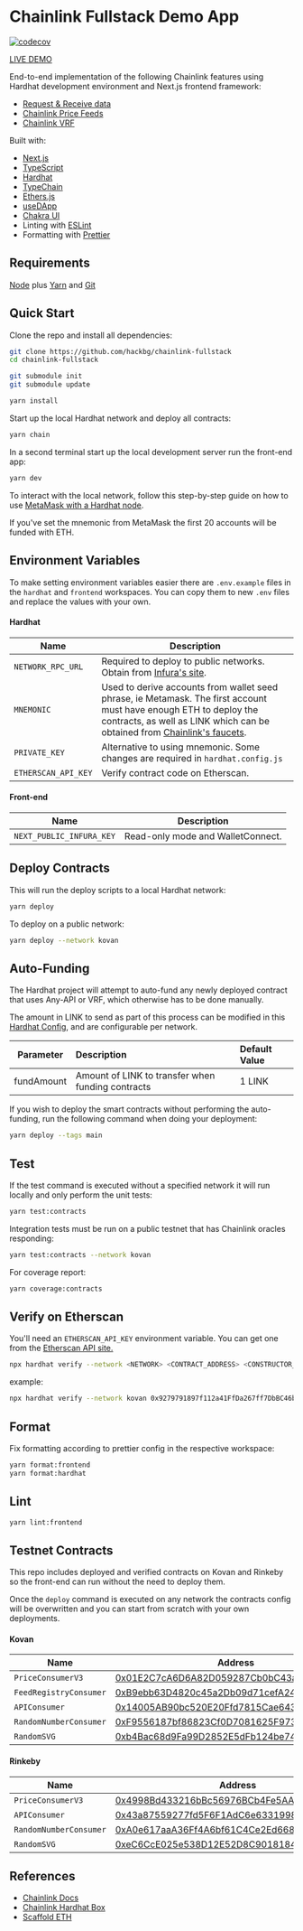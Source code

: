 # Chainlink Fullstack Demo App

[![codecov](https://codecov.io/gh/hackbg/chainlink-fullstack/branch/main/graph/badge.svg?token=60ZDWLHB53)](https://codecov.io/gh/hackbg/chainlink-fullstack)

[LIVE DEMO](https://chainlink-demo.app)

End-to-end implementation of the following Chainlink features using Hardhat development environment and Next.js frontend framework:

- [Request & Receive data](https://docs.chain.link/docs/request-and-receive-data/)
- [Chainlink Price Feeds](https://docs.chain.link/docs/using-chainlink-reference-contracts/)
- [Chainlink VRF](https://docs.chain.link/docs/chainlink-vrf/)

Built with:

- [Next.js](https://nextjs.org)
- [TypeScript](https://www.typescriptlang.org)
- [Hardhat](https://hardhat.org)
- [TypeChain](https://github.com/dethcrypto/TypeChain)
- [Ethers.js](https://docs.ethers.io/v5/)
- [useDApp](https://usedapp.io)
- [Chakra UI](https://chakra-ui.com)
- Linting with [ESLint](https://eslint.org)
- Formatting with [Prettier](https://prettier.io)

## Requirements

[Node](https://nodejs.org/en/download/) plus [Yarn](https://classic.yarnpkg.com/en/docs/install/#mac-stable) and [Git](https://git-scm.com/downloads)

## Quick Start

Clone the repo and install all dependencies:

```bash
git clone https://github.com/hackbg/chainlink-fullstack
cd chainlink-fullstack

git submodule init
git submodule update

yarn install
```

Start up the local Hardhat network and deploy all contracts:

```bash
yarn chain
```

In a second terminal start up the local development server run the front-end app:

```bash
yarn dev
```

To interact with the local network, follow this step-by-step guide on how to use [MetaMask with a Hardhat node](https://support.chainstack.com/hc/en-us/articles/4408642503449-Using-MetaMask-with-a-Hardhat-node).

If you've set the mnemonic from MetaMask the first 20 accounts will be funded with ETH.

## Environment Variables

To make setting environment variables easier there are `.env.example` files in the `hardhat` and `frontend` workspaces. You can copy them to new `.env` files and replace the values with your own.

#### Hardhat

| Name                | Description                                                                                                                                                                                                                 |
| ------------------- | --------------------------------------------------------------------------------------------------------------------------------------------------------------------------------------------------------------------------- |
| `NETWORK_RPC_URL`   | Required to deploy to public networks. Obtain from [Infura's site](https://infura.io).                                                                                                                                      |
| `MNEMONIC`          | Used to derive accounts from wallet seed phrase, ie Metamask. The first account must have enough ETH to deploy the contracts, as well as LINK which can be obtained from [Chainlink's faucets](https://faucets.chain.link). |
| `PRIVATE_KEY`       | Alternative to using mnemonic. Some changes are required in `hardhat.config.js`                                                                                                                                             |
| `ETHERSCAN_API_KEY` | Verify contract code on Etherscan.                                                                                                                                                                                          |

#### Front-end

| Name                     | Description                       |
| ------------------------ | --------------------------------- |
| `NEXT_PUBLIC_INFURA_KEY` | Read-only mode and WalletConnect. |

## Deploy Contracts

This will run the deploy scripts to a local Hardhat network:

```bash
yarn deploy
```

To deploy on a public network:

```bash
yarn deploy --network kovan
```

## Auto-Funding

The Hardhat project will attempt to auto-fund any newly deployed contract that uses Any-API or VRF, which otherwise has to be done manually.

The amount in LINK to send as part of this process can be modified in this [Hardhat Config](https://github.com/hackbg/chainlink-fullstack/blob/main/packages/hardhat/helper-hardhat-config.ts), and are configurable per network.

| Parameter  | Description                                       | Default Value |
| ---------- | :------------------------------------------------ | :------------ |
| fundAmount | Amount of LINK to transfer when funding contracts | 1 LINK        |

If you wish to deploy the smart contracts without performing the auto-funding, run the following command when doing your deployment:

```bash
yarn deploy --tags main
```

## Test

If the test command is executed without a specified network it will run locally and only perform the unit tests:

```bash
yarn test:contracts
```

Integration tests must be run on a public testnet that has Chainlink oracles responding:

```bash
yarn test:contracts --network kovan
```

For coverage report:

```bash
yarn coverage:contracts
```

## Verify on Etherscan

You'll need an `ETHERSCAN_API_KEY` environment variable. You can get one from the [Etherscan API site.](https://etherscan.io/apis)

```bash
npx hardhat verify --network <NETWORK> <CONTRACT_ADDRESS> <CONSTRUCTOR_PARAMETERS>
```

example:

```bash
npx hardhat verify --network kovan 0x9279791897f112a41FfDa267ff7DbBC46b96c296 "0x9326BFA02ADD2366b30bacB125260Af641031331"
```

## Format

Fix formatting according to prettier config in the respective workspace:

```bash
yarn format:frontend
yarn format:hardhat
```

## Lint

```bash
yarn lint:frontend
```

## Testnet Contracts

This repo includes deployed and verified contracts on Kovan and Rinkeby so the front-end can run without the need to deploy them.

Once the `deploy` command is executed on any network the contracts config will be overwritten and you can start from scratch with your own deployments.

#### Kovan

| Name                   | Address                                                                                                                          |
| ---------------------- | -------------------------------------------------------------------------------------------------------------------------------- |
| `PriceConsumerV3`      | [0x01E2C7cA6D6A82D059287Cb0bC43a39Cd0ff4B00](https://kovan.etherscan.io/address/0x01E2C7cA6D6A82D059287Cb0bC43a39Cd0ff4B00)      |
| `FeedRegistryConsumer` | [0xB9ebb63D4820c45a2Db09d71cefA24daBd047b50](https://kovan.etherscan.io/address/0xB9ebb63D4820c45a2Db09d71cefA24daBd047b50)      |
| `APIConsumer`          | [0x14005AB90bc520E20Ffd7815Cae64372abb6b04d](https://kovan.etherscan.io/address/0x14005AB90bc520E20Ffd7815Cae64372abb6b04d)      |
| `RandomNumberConsumer` | [0xF9556187bf86823Cf0D7081625F97391642Fc242](https://kovan.etherscan.io/address/0xF9556187bf86823Cf0D7081625F97391642Fc242#code) |
| `RandomSVG`            | [0xb4Bac68d9Fa99D2852E5dFb124be74de2E8c4F76](https://kovan.etherscan.io/address/0xb4Bac68d9Fa99D2852E5dFb124be74de2E8c4F76)      |

#### Rinkeby

| Name                   | Address                                                                                                                       |
| ---------------------- | ----------------------------------------------------------------------------------------------------------------------------- |
| `PriceConsumerV3`      | [0x4998Bd433216bBc56976BCb4Fe5AA240bA766763](https://rinkeby.etherscan.io/address/0x4998Bd433216bBc56976BCb4Fe5AA240bA766763) |
| `APIConsumer`          | [0x43a87559277fd5F6F1AdC6e6331998899634e9Aa](https://rinkeby.etherscan.io/address/0x43a87559277fd5F6F1AdC6e6331998899634e9Aa) |
| `RandomNumberConsumer` | [0xA0e617aaA36Ff4A6bf61C4Ce2Ed66822B1e24726](https://rinkeby.etherscan.io/address/0xA0e617aaA36Ff4A6bf61C4Ce2Ed66822B1e24726) |
| `RandomSVG`            | [0xeC6CcE025e538D12E52D8C90181849B099a776A3](https://rinkeby.etherscan.io/address/0xeC6CcE025e538D12E52D8C90181849B099a776A3) |

## References

- [Chainlink Docs](https://docs.chain.link)
- [Chainlink Hardhat Box](https://github.com/smartcontractkit/hardhat-starter-kit)
- [Scaffold ETH](https://github.com/scaffold-eth/scaffold-eth/blob/nextjs-typescript)

